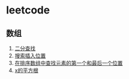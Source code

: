 # leetcode

## 数组

1. [二分查找](https://leetcode.cn/problems/binary-search/)
2. [搜索插入位置](https://leetcode.cn/problems/search-insert-position/)
3. [在排序数组中查找元素的第一个和最后一个位置](https://leetcode.cn/problems/find-first-and-last-position-of-element-in-sorted-array/)
4. [x的平方根](https://leetcode.cn/problems/sqrtx/)